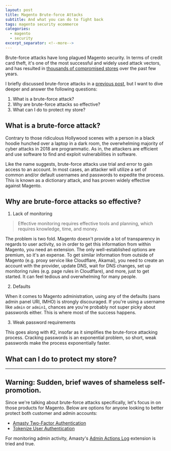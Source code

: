 ```yaml
---
layout: post
title: Magento Brute-force Attacks
subtitle: And what you can do to fight back
tags: magento security ecommerce
categories:
  - magento
  - security
excerpt_separator: <!--more-->
---
```


Brute-force attacks have long plagued Magento security. In terms of credit card
theft, it's one of the most successful and widely used attack vectors, and has
resulted in [thousands of compromised stores](https://gwillem.gitlab.io/2018/08/30/magentocore.net_skimmer_most_aggressive_to_date/)
over the past few years.

<!--more-->

I briefly discussed brute-force attacks in a [previous post](https://blog.nickolasburr.com/magento/security/2018/09/21/magento-1x-threat-vectors-remediation-tactics.html),
but I want to dive deeper and answer the following questions:

1. What is a brute-force attack?
2. Why are brute-force attacks so effective?
3. What can I do to protect my store?

## What is a brute-force attack?

Contrary to those ridiculous Hollywood scenes with a person in a black hoodie hunched
over a laptop in a dark room, the overwhelming majority of cyber attacks in 2018 are
programmatic. As in, the attackers are efficient and use software to find and exploit
vulnerabilities in software.

Like the name suggests, brute-force attacks use trial and error to gain access
to an account. In most cases, an attacker will utilize a set of common and/or
default usernames and passwords to expedite the process. This is known as a
dictionary attack, and has proven widely effective against Magento.

## Why are brute-force attacks so effective?

1. Lack of monitoring

> Effective monitoring requires effective tools and planning, which requires knowledge,
> time, and money.

The problem is two fold. Magento doesn't provide a lot of transparency in regards to
user activity, so in order to get this information from within Magento, you need an
extension. The only well-established options are premium, so it's an expense. To get
similar information from outside of Magento (e.g. proxy service like Cloudflare, Akamai),
you need to create an account with the provider, update DNS, wait for DNS changes, set up
monitoring rules (e.g. page rules in Cloudflare), and more, just to get started. It can
feel tedious and overwhelming for many people.

2. Defaults

When it comes to Magento administration, using any of the defaults (sans admin panel URI, IMHO)
is strongly discouraged. If you're using a username like `admin` or `admin1`, chances are you're
probably not super picky about passwords either. This is where most of the success happens.

3. Weak password requirements

This goes along with #2, insofar as it simplifies the brute-force attacking process. Cracking
passwords is an exponential problem, so short, weak passwords make the process exponentially
faster.

## What can I do to protect my store?

---
<strong class="warning">Warning</strong>: Sudden, brief waves of shameless self-promotion.
---

Since we're talking about brute-force attacks specifically, let's focus in on those products
for Magento. Below are options for anyone looking to better protect both customer and admin
accounts:

+ [Amasty Two-Factor Authentication](https://amasty.com/magento-two-factor-authentication.html)
+ [Tokenize User Authentication](https://store.nickolasburr.com/tokenize-user-authentication.html)

For monitoring admin activity, Amasty's [Admin Actions Log](https://amasty.com/admin-actions-log.html)
extension is tried and true.

